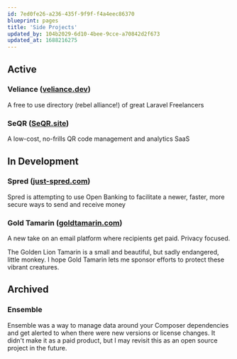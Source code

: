 ```yaml
---
id: 7ed0fe26-a236-435f-9f9f-f4a4eec86370
blueprint: pages
title: 'Side Projects'
updated_by: 104b2029-6d10-4bee-9cce-a70842d2f673
updated_at: 1688216275
---
```

## Active

### Veliance (<a href="https://veliance.dev" target="_blank">veliance.dev</a>)

A free to use directory (rebel alliance!) of great Laravel Freelancers

### SeQR (<a href="https://seqr.site/" target="_blank">SeQR.site</a>)

A low-cost, no-frills QR code management and analytics SaaS

## In Development

### Spred (<a href="https://just-spred.com/" target="_blank">just-spred.com</a>)

Spred is attempting to use Open Banking to facilitate a newer, faster, more secure ways to send and receive money

### Gold Tamarin (<a href="https://goldtamarin.com/" target="_blank">goldtamarin.com</a>)

A new take on an email platform where recipients get paid. Privacy focused.

The Golden Lion Tamarin is a small and beautiful, but sadly endangered, little monkey. I hope Gold Tamarin lets me sponsor efforts to protect these vibrant creatures.

## Archived

### Ensemble

Ensemble was a way to manage data around your Composer dependencies and get alerted to when there were new versions or license changes. It didn't make it as a paid product, but I may revisit this as an open source project in the future.